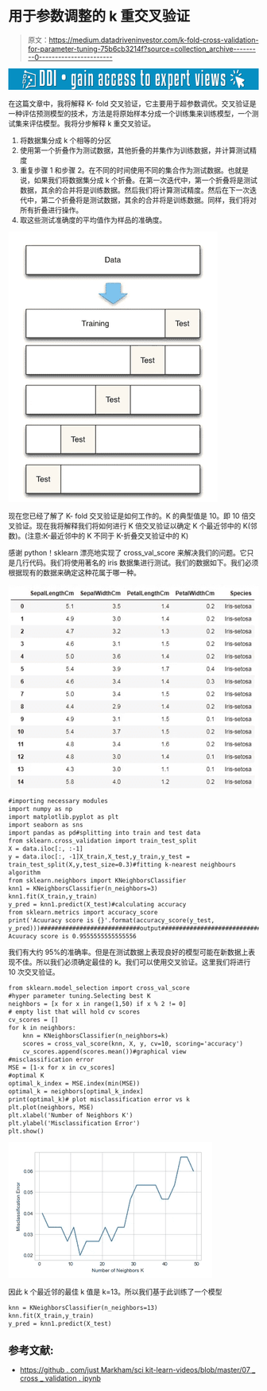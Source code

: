 # 用于参数调整的 k 重交叉验证

> 原文：<https://medium.datadriveninvestor.com/k-fold-cross-validation-for-parameter-tuning-75b6cb3214f?source=collection_archive---------0----------------------->

[![](img/140ef82f13dfa695d5f70b940addc251.png)](http://www.track.datadriveninvestor.com/1B9E)

在这篇文章中，我将解释 K- fold 交叉验证，它主要用于超参数调优。交叉验证是一种评估预测模型的技术，方法是将原始样本分成一个训练集来训练模型，一个测试集来评估模型。我将分步解释 k 重交叉验证。

1.  将数据集分成 k 个相等的分区
2.  使用第一个折叠作为测试数据，其他折叠的并集作为训练数据，并计算测试精度
3.  重复步骤 1 和步骤 2。在不同的时间使用不同的集合作为测试数据。也就是说，如果我们将数据集分成 k 个折叠。在第一次迭代中，第一个折叠将是测试数据，其余的合并将是训练数据。然后我们将计算测试精度。然后在下一次迭代中，第二个折叠将是测试数据，其余的合并将是训练数据。同样，我们将对所有折叠进行操作。
4.  取这些测试准确度的平均值作为样品的准确度。

![](img/4e529d6fcac36b1d55f8d7f75cfcf0a1.png)

现在您已经了解了 K- fold 交叉验证是如何工作的。K 的典型值是 10。即 10 倍交叉验证。现在我将解释我们将如何进行 K 倍交叉验证以确定 K 个最近邻中的 K(邻数)。(注意:K-最近邻中的 K 不同于 K-折叠交叉验证中的 K)

感谢 python！sklearn 漂亮地实现了 cross_val_score 来解决我们的问题。它只是几行代码。我们将使用著名的 iris 数据集进行测试。我们的数据如下。我们必须根据现有的数据来确定这种花属于哪一种。

![](img/c4a7f183332555f2b16b97331b86b531.png)

```
#importing necessary modules
import numpy as np
import matplotlib.pyplot as plt
import seaborn as sns
import pandas as pd#splitting into train and test data
from sklearn.cross_validation import train_test_split
X = data.iloc[:, :-1]
y = data.iloc[:, -1]X_train,X_test,y_train,y_test = train_test_split(X,y,test_size=0.3)#fitting k-nearest neighbours algorithm
from sklearn.neighbors import KNeighborsClassifier
knn1 = KNeighborsClassifier(n_neighbors=3)
knn1.fit(X_train,y_train)
y_pred = knn1.predict(X_test)#calculating accuracy
from sklearn.metrics import accuracy_score
print('Acuuracy score is {}'.format(accuracy_score(y_test, y_pred)))############################output##################################
Acuuracy score is 0.9555555555555556
```

我们有大约 95%的准确率。但是在测试数据上表现良好的模型可能在新数据上表现不佳。所以我们必须确定最佳的 k。我们可以使用交叉验证。这里我们将进行 10 次交叉验证。

```
from sklearn.model_selection import cross_val_score
#hyper parameter tuning.Selecting best K
neighbors = [x for x in range(1,50) if x % 2 != 0]
# empty list that will hold cv scores
cv_scores = []
for k in neighbors:
    knn = KNeighborsClassifier(n_neighbors=k)
    scores = cross_val_score(knn, X, y, cv=10, scoring='accuracy')
    cv_scores.append(scores.mean())#graphical view
#misclassification error
MSE = [1-x for x in cv_scores]
#optimal K
optimal_k_index = MSE.index(min(MSE))
optimal_k = neighbors[optimal_k_index]
print(optimal_k)# plot misclassification error vs k
plt.plot(neighbors, MSE)
plt.xlabel('Number of Neighbors K')
plt.ylabel('Misclassification Error')
plt.show()
```

![](img/d224f579d4f1e90e209ef137c9d2bfb2.png)

因此 k 个最近邻的最佳 k 值是 k=13。所以我们基于此训练了一个模型

```
knn = KNeighborsClassifier(n_neighbors=13)
knn.fit(X_train,y_train)
y_pred = knn1.predict(X_test)
```

## **参考文献:**

*   [https://github . com/just Markham/sci kit-learn-videos/blob/master/07 _ cross _ validation . ipynb](https://github.com/justmarkham/scikit-learn-videos/blob/master/07_cross_validation.ipynb)